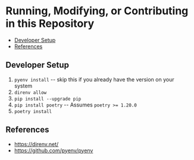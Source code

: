 # Running, Modifying, or Contributing in this Repository

<!-- MarkdownTOC -->

- [Developer Setup](#developer-setup)
- [References](#references)

<!-- /MarkdownTOC -->


<a id="developer-setup"></a>
## Developer Setup

1. `pyenv install` -- skip this if you already have the version on your system
1. `direnv allow`
1. `pip install --upgrade pip`
1. `pip install poetry` -- Assumes `poetry >= 1.20.0`
1. `poetry install`


<a id="references"></a>
## References

- https://direnv.net/
- https://github.com/pyenv/pyenv
